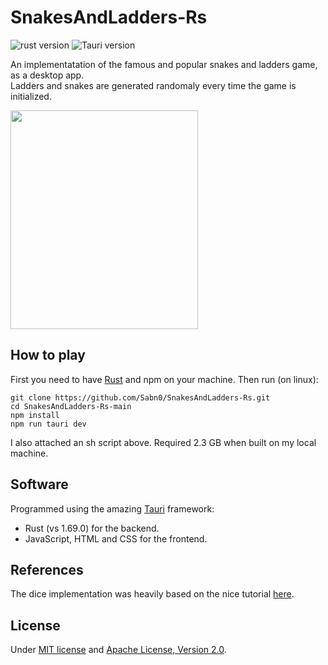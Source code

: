 # SnakesAndLadders-Rs

![rust version](https://img.shields.io/badge/rust-1.69.0-blue)
![Tauri version](https://img.shields.io/badge/Tauri-1.3-orange)

An implementatation of the famous and popular snakes and ladders game, as a desktop app.\
Ladders and snakes are generated randomaly every time the game is initialized.
<!-- ![demo](https://github.com/Sabn0/SnakesAndLadders-Rs/assets/45892555/77fd9cf5-1120-4919-a741-1624d93662fb) -->
<img src="https://github.com/Sabn0/SnakesAndLadders-Rs/assets/45892555/77fd9cf5-1120-4919-a741-1624d93662fb" width="300" height="350">

## How to play
First you need to have [Rust](https://doc.rust-lang.org/book/ch01-01-installation.html) and npm on your machine.
Then run (on linux):
```
git clone https://github.com/Sabn0/SnakesAndLadders-Rs.git
cd SnakesAndLadders-Rs-main
npm install
npm run tauri dev
```

I also attached an sh script above. Required 2.3 GB when built on my local machine.

## Software
Programmed using the amazing [Tauri](https://github.com/tauri-apps/tauri) framework:
* Rust (vs 1.69.0) for the backend.
* JavaScript, HTML and CSS for the frontend.

## References
The dice implementation was heavily based on the nice tutorial [here](https://lenadesign.org/2020/06/18/roll-the-dice/).

## License
Under [MIT license](https://github.com/Sabn0/SnakesAndLadders-Rs/blob/main/LICENSE-MIT) and [Apache License, Version 2.0](https://github.com/Sabn0/SnakesAndLadders-Rs/blob/main/LICENSE-APACHE).
